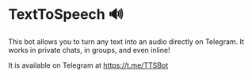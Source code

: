 # TextToSpeech 🔊
This bot allows you to turn any text into an audio directly on Telegram.
It works in private chats, in groups, and even inline!

It is available on Telegram at https://t.me/TTSBot
